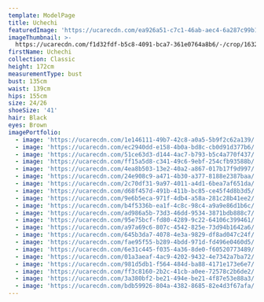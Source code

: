 ```yaml
---
template: ModelPage
title: Uchechi
featuredImage: 'https://ucarecdn.com/ea926a51-c7c1-46ab-aec4-6a287c99b1d4/'
imageThumbnail: >-
  https://ucarecdn.com/f1d32fdf-b5c8-4091-bca7-361e0764a8b6/-/crop/1632x1805/0,0/-/preview/
firstName: Uchechi
collection: Classic
height: 172cm
measurementType: bust
bust: 135cm
waist: 139cm
hips: 155cm
size: 24/26
shoeSize: '41'
hair: Black
eyes: Brown
imagePortfolio:
  - image: 'https://ucarecdn.com/1e146111-49b7-42c8-a0a5-5b9f2c62a139/'
  - image: 'https://ucarecdn.com/ec2940dd-e158-4b0a-bd8c-cb0d91d377b6/'
  - image: 'https://ucarecdn.com/51ce63d3-d144-4ac7-b793-b5c4a770f437/'
  - image: 'https://ucarecdn.com/ff15a5d8-c341-49c6-9ebf-254cfb93588b/'
  - image: 'https://ucarecdn.com/4ea8b503-13e2-40a2-a867-017b17f9d997/'
  - image: 'https://ucarecdn.com/24e908c9-a471-4b30-a377-8188e2387baa/'
  - image: 'https://ucarecdn.com/2c70df31-9a97-4011-a4d1-6bea7af651da/'
  - image: 'https://ucarecdn.com/d68f457d-491b-411b-bc85-ce45f4d8b3d5/'
  - image: 'https://ucarecdn.com/9e6b5eca-971f-4db4-a58a-281c28b41ee2/'
  - image: 'https://ucarecdn.com/b4f5336b-ea1f-4c8c-98c4-a9a9e86d1b6c/'
  - image: 'https://ucarecdn.com/ad986a5b-73d3-46dd-9534-3871bdb888c7/'
  - image: 'https://ucarecdn.com/95e75bcf-fd80-4289-9c22-64106c399461/'
  - image: 'https://ucarecdn.com/a97a69c6-807c-4542-825e-73d94b1642a6/'
  - image: 'https://ucarecdn.com/645b3da7-4078-4e3a-9829-df8ad047c24f/'
  - image: 'https://ucarecdn.com/fae95f55-b289-4bdd-971d-fd496e0460d5/'
  - image: 'https://ucarecdn.com/6e31c445-f035-4a36-8de0-f60520773489/'
  - image: 'https://ucarecdn.com/01a3aeaf-4ac9-4202-9432-4e7342a7ba72/'
  - image: 'https://ucarecdn.com/981d5db1-f564-484d-ba88-4171e173e6e7/'
  - image: 'https://ucarecdn.com/ff3c8160-2b2c-41cb-a0ee-72578c2b6de2/'
  - image: 'https://ucarecdn.com/3a380bf2-be21-494e-be21-4f87e53e88a3/'
  - image: 'https://ucarecdn.com/bdb59926-804a-4382-8685-82e4d3f67afa/'
---
```


